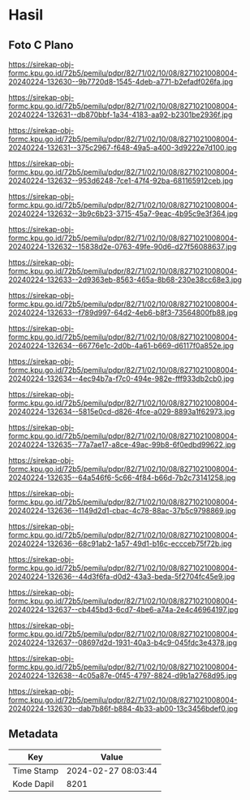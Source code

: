 # Hasil

## Foto C Plano

https://sirekap-obj-formc.kpu.go.id/72b5/pemilu/pdpr/82/71/02/10/08/8271021008004-20240224-132630--9b7720d8-1545-4deb-a771-b2efadf026fa.jpg

https://sirekap-obj-formc.kpu.go.id/72b5/pemilu/pdpr/82/71/02/10/08/8271021008004-20240224-132631--db870bbf-1a34-4183-aa92-b2301be2936f.jpg

https://sirekap-obj-formc.kpu.go.id/72b5/pemilu/pdpr/82/71/02/10/08/8271021008004-20240224-132631--375c2967-f648-49a5-a400-3d9222e7d100.jpg

https://sirekap-obj-formc.kpu.go.id/72b5/pemilu/pdpr/82/71/02/10/08/8271021008004-20240224-132632--953d6248-7ce1-47f4-92ba-681165912ceb.jpg

https://sirekap-obj-formc.kpu.go.id/72b5/pemilu/pdpr/82/71/02/10/08/8271021008004-20240224-132632--3b9c6b23-3715-45a7-9eac-4b95c9e3f364.jpg

https://sirekap-obj-formc.kpu.go.id/72b5/pemilu/pdpr/82/71/02/10/08/8271021008004-20240224-132632--15838d2e-0763-49fe-90d6-d27f56088637.jpg

https://sirekap-obj-formc.kpu.go.id/72b5/pemilu/pdpr/82/71/02/10/08/8271021008004-20240224-132633--2d9363eb-8563-465a-8b68-230e38cc68e3.jpg

https://sirekap-obj-formc.kpu.go.id/72b5/pemilu/pdpr/82/71/02/10/08/8271021008004-20240224-132633--f789d997-64d2-4eb6-b8f3-73564800fb88.jpg

https://sirekap-obj-formc.kpu.go.id/72b5/pemilu/pdpr/82/71/02/10/08/8271021008004-20240224-132634--66776e1c-2d0b-4a61-b669-d6117f0a852e.jpg

https://sirekap-obj-formc.kpu.go.id/72b5/pemilu/pdpr/82/71/02/10/08/8271021008004-20240224-132634--4ec94b7a-f7c0-494e-982e-fff933db2cb0.jpg

https://sirekap-obj-formc.kpu.go.id/72b5/pemilu/pdpr/82/71/02/10/08/8271021008004-20240224-132634--5815e0cd-d826-4fce-a029-8893a1f62973.jpg

https://sirekap-obj-formc.kpu.go.id/72b5/pemilu/pdpr/82/71/02/10/08/8271021008004-20240224-132635--77a7ae17-a8ce-49ac-99b8-6f0edbd99622.jpg

https://sirekap-obj-formc.kpu.go.id/72b5/pemilu/pdpr/82/71/02/10/08/8271021008004-20240224-132635--64a546f6-5c66-4f84-b66d-7b2c73141258.jpg

https://sirekap-obj-formc.kpu.go.id/72b5/pemilu/pdpr/82/71/02/10/08/8271021008004-20240224-132636--1149d2d1-cbac-4c78-88ac-37b5c9798869.jpg

https://sirekap-obj-formc.kpu.go.id/72b5/pemilu/pdpr/82/71/02/10/08/8271021008004-20240224-132636--68c91ab2-1a57-49d1-b16c-eccceb75f72b.jpg

https://sirekap-obj-formc.kpu.go.id/72b5/pemilu/pdpr/82/71/02/10/08/8271021008004-20240224-132636--44d3f6fa-d0d2-43a3-beda-5f2704fc45e9.jpg

https://sirekap-obj-formc.kpu.go.id/72b5/pemilu/pdpr/82/71/02/10/08/8271021008004-20240224-132637--cb445bd3-6cd7-4be6-a74a-2e4c46964197.jpg

https://sirekap-obj-formc.kpu.go.id/72b5/pemilu/pdpr/82/71/02/10/08/8271021008004-20240224-132637--08697d2d-1931-40a3-b4c9-045fdc3e4378.jpg

https://sirekap-obj-formc.kpu.go.id/72b5/pemilu/pdpr/82/71/02/10/08/8271021008004-20240224-132638--4c05a87e-0f45-4797-8824-d9b1a2768d95.jpg

https://sirekap-obj-formc.kpu.go.id/72b5/pemilu/pdpr/82/71/02/10/08/8271021008004-20240224-132630--dab7b86f-b884-4b33-ab00-13c3456bdef0.jpg


## Metadata

| Key        | Value               |
| ---------- | ------------------- |
| Time Stamp | 2024-02-27 08:03:44 |
| Kode Dapil | 8201                |



